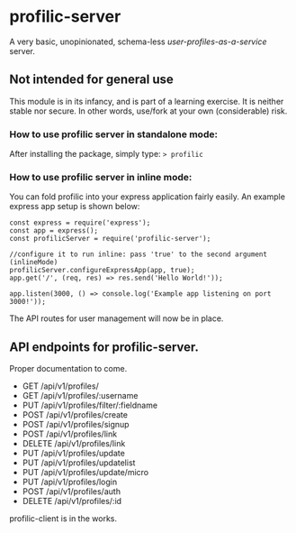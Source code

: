 # profilic-server
A very basic, unopinionated, schema-less _user-profiles-as-a-service_ server.

## Not intended for general use
This module is in its infancy, and is part of a learning exercise. It is neither stable nor secure. In other words, use/fork at your own (considerable) risk.

### How to use profilic server in standalone mode:
After installing the package, simply type:
```> profilic```

### How to use profilic server in inline mode:
You can fold profilic into your express application fairly easily. An example express app setup is shown below:
```
const express = require('express');
const app = express();
const profilicServer = require('profilic-server'); 

//configure it to run inline: pass 'true' to the second argument (inlineMode)
profilicServer.configureExpressApp(app, true);
app.get('/', (req, res) => res.send('Hello World!'));

app.listen(3000, () => console.log('Example app listening on port 3000!'));
```

The API routes for user management will now be in place.

## API endpoints for profilic-server.
Proper documentation to come.

- GET /api/v1/profiles/
- GET /api/v1/profiles/:username
- PUT /api/v1/profiles/filter/:fieldname
- POST /api/v1/profiles/create
- POST /api/v1/profiles/signup
- POST /api/v1/profiles/link
- DELETE /api/v1/profiles/link
- PUT /api/v1/profiles/update
- PUT /api/v1/profiles/updatelist
- PUT /api/v1/profiles/update/micro
- PUT /api/v1/profiles/login
- POST /api/v1/profiles/auth
- DELETE /api/v1/profiles/:id

profilic-client is in the works.
